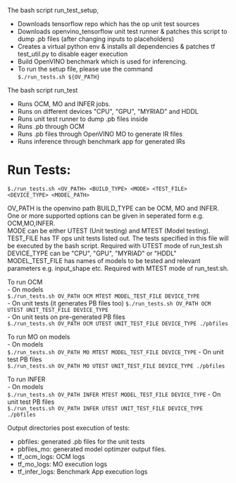 The bash script run_test_setup,
- Downloads tensorflow repo which has the op unit test sources
- Downloads openvino_tensorflow unit test runner & patches this script to dump .pb files (after changing inputs to placeholders)
- Creates a virtual python env & installs all dependencies & patches tf test_util.py to disable eager execution
- Build OpenVINO benchmark which is used for inferencing.
- To run the setup file, please use the command  
  `$./run_tests.sh ${OV_PATH}`

The bash script run_test
- Runs OCM, MO and INFER jobs.
- Runs on different devices "CPU", "GPU", "MYRIAD" and HDDL
- Runs unit test runner to dump .pb files inside
- Runs .pb through OCM
- Runs .pb files through OpenVINO MO to generate IR files 
- Runs inference through benchmark app for generated IRs

Run Tests:
=========
 `$./run_tests.sh <OV_PATH> <BUILD_TYPE> <MODE> <TEST_FILE> <DEVICE_TYPE> <MODEL_PATH>`  

OV_PATH is the openvino path 
BUILD_TYPE can be OCM, MO and INFER. One or more supported options can be given in seperated form e.g. OCM,MO,INFER.  
MODE can be either UTEST (Unit testing) and MTEST (Model testing).  
TEST_FILE has TF ops unit tests listed out. The tests specified in this file will be executed by the bash script. Required with UTEST mode of run_test.sh  
DEVICE_TYPE can be "CPU", "GPU", "MYRIAD" or "HDDL"
MODEL_TEST_FILE has names of models to be tested and relevant parameters e.g. input_shape etc. Required with MTEST mode of run_test.sh.  

To run OCM   
    - On models  
         `$./run_tests.sh OV_PATH OCM MTEST MODEL_TEST_FILE DEVICE_TYPE`  
    - On unit tests (it generates PB files  too)
         `$./run_tests.sh OV_PATH OCM UTEST UNIT_TEST_FILE DEVICE_TYPE`  
    - On unit tests on pre-generated PB files  
         `$./run_tests.sh OV_PATH OCM UTEST UNIT_TEST_FILE DEVICE_TYPE ./pbfiles`  
        
To run MO on models  
    - On models  
         `$./run_tests.sh OV_PATH MO MTEST MODEL_TEST_FILE DEVICE_TYPE`
    - On unit test PB files  
         `$./run_tests.sh OV_PATH MO UTEST UNIT_TEST_FILE DEVICE_TYPE ./pbfiles`  
  
To run INFER   
    - On models  
         `$./run_tests.sh OV_PATH INFER MTEST MODEL_TEST_FILE DEVICE_TYPE`
    - On unit test PB files   
         `$./run_tests.sh OV_PATH INFER UTEST UNIT_TEST_FILE DEVICE_TYPE ./pbfiles`  

Output directories post execution of tests:
  - pbfiles: generated .pb files for the unit tests
  - pbfiles_mo: generated model optimzer output files.
  - tf_ocm_logs: OCM logs
  - tf_mo_logs: MO execution logs
  - tf_infer_logs: Benchmark App execution logs
